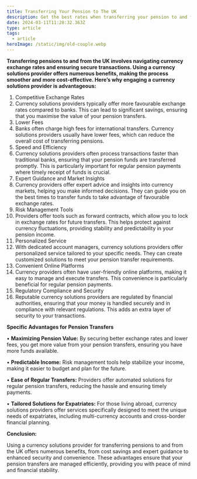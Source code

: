 ```yaml
---
title: Transferring Your Pension to The UK
description: Get the best rates when transferring your pension to and from the UK
date: 2024-03-11T11:28:32.363Z
type: article
tags:
  - article
heroImage: /static/img/old-couple.webp
---
```

**Transferring pensions to and from the UK involves navigating currency exchange rates and ensuring secure transactions. Using a currency solutions provider offers numerous benefits, making the process smoother and more cost-effective. Here’s why engaging a currency solutions provider is advantageous:**

1. Competitive Exchange Rates
2. Currency solutions providers typically offer more favourable exchange rates compared to banks. This can lead to significant savings, ensuring that you maximise the value of your pension transfers.
3. Lower Fees
4. Banks often charge high fees for international transfers. Currency solutions providers usually have lower fees, which can reduce the overall cost of transferring pensions.
5. Speed and Efficiency
6. Currency solutions providers often process transactions faster than traditional banks, ensuring that your pension funds are transferred promptly. This is particularly important for regular pension payments where timely receipt of funds is crucial.
7. Expert Guidance and Market Insights
8. Currency providers offer expert advice and insights into currency markets, helping you make informed decisions. They can guide you on the best times to transfer funds to take advantage of favourable exchange rates.
9. Risk Management Tools
10. Providers offer tools such as forward contracts, which allow you to lock in exchange rates for future transfers. This helps protect against currency fluctuations, providing stability and predictability in your pension income.
11. Personalized Service
12. With dedicated account managers, currency solutions providers offer personalized service tailored to your specific needs. They can create customized solutions to meet your pension transfer requirements.
13. Convenient Online Platforms
14. Currency providers often have user-friendly online platforms, making it easy to manage and execute transfers. This convenience is particularly beneficial for regular pension payments.
15. Regulatory Compliance and Security
16. Reputable currency solutions providers are regulated by financial authorities, ensuring that your money is handled securely and in compliance with relevant regulations. This adds an extra layer of security to your transactions.

**Specific Advantages for Pension Transfers**

•	**Maximizing Pension Value:** By securing better exchange rates and lower fees, you get more value from your pension transfers, ensuring you have more funds available.

•	**Predictable Income:** Risk management tools help stabilize your income, making it easier to budget and plan for the future.

•	**Ease of Regular Transfers:** Providers offer automated solutions for regular pension transfers, reducing the hassle and ensuring timely payments.

•	**Tailored Solutions for Expatriates:** For those living abroad, currency solutions providers offer services specifically designed to meet the unique needs of expatriates, including multi-currency accounts and cross-border financial planning.

**Conclusion:**

Using a currency solutions provider for transferring pensions to and from the UK offers numerous benefits, from cost savings and expert guidance to enhanced security and convenience. These advantages ensure that your pension transfers are managed efficiently, providing you with peace of mind and financial stability.
